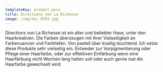 ```yaml
---
templateKey: product-post
title: Directions von La Richesse
image: /img/dsc_0703.jpg
---
```

Directions von La Richesse ist ein alter und beliebter Hase, unter den Haarkreativen. Die Farben überzeugen mit ihrer Vielseitigkeit an Farbenuancen und Farbtiefen. Von pastell über knallig leuchtend. Ich setze diese Produkte sehr vielseitig ein. Entweder zur Vorpigmentierung oder  Pflege einer Haarfarbe, oder zur  effektiven Einfärbung wenn eine Haarfärbung nicht Wochen lang halten soll oder auch gerne mal die Haarfarbe gewechselt wird.
